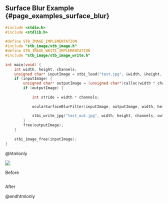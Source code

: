 ## Surface Blur Example {#page_examples_surface_blur}

```c
#include <stdio.h>  
#include <stdlib.h>  
  
#define STB_IMAGE_IMPLEMENTATION  
#include "stb_image/stb_image.h"  
#define STB_IMAGE_WRITE_IMPLEMENTATION  
#include "stb_image/stb_image_write.h"  
  
int main(void) {  
    int width, height, channels;  
    unsigned char* inputImage = stbi_load("test.jpg", &width, &height, &channels, 0);  
    if (inputImage) {  
        unsigned char* outputImage = (unsigned char*)calloc(width * channels * height * sizeof(unsigned char), 1);  
        if (outputImage) {  
  
            int stride = width * channels;  
  
            ocularSurfaceBlurFilter(inputImage, outputImage, width, height, stride, 20, 20);  
  
            stbi_write_jpg("test_out.jpg", width, height, channels, outputImage, 100);  
        }  
        free(outputImage);  
    }  
  
    stbi_image_free(inputImage);  
}
```

@htmlonly
<div class="sample-images">
    <div class="img-with-text">
        <img src="surface_blur.jpg"/>
        <p>Before</p>
    </div>
    <div class="img-with-text">
        <img src="surface_blur_out.jpg" alt=""/>
        <p>After</p>
    </div>
</div>
@endhtmlonly
